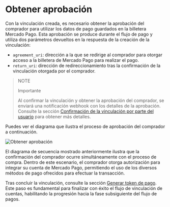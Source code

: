 # Obtener aprobación 

Con la vinculación creada, es necesario obtener la aprobación del comprador para utilizar los datos de pago guardados en la billetera Mercado Pago. Esta aprobación se produce durante el flujo de pago y utiliza dos parámetros devueltos en la respuesta de la creación de la vinculación:

* `agreement_uri`: dirección a la que se redirige al comprador para otorgar acceso a la billetera de Mercado Pago para realizar el pago.
* `return_uri`: dirección de redireccionamiento tras la confirmación de la vinculación otorgada por el comprador.

> NOTE
>
> Importante
>
> Al confirmar la vinculación y obtener la aprobación del comprador, se enviará una notificación webhook con los detalles de la aprobación. Consulte la sección [Confirmación de la vinculación por parte del usuario](/developers/es/docs/wallet-connect/additional-content/your-integrations/notifications/webhooks) para obtener más detalles.

Puedes ver el diagrama que ilustra el proceso de aprobación del comprador a continuación.

![Obtener aprobación](wallet-connect/get-payer-approval.es.png)

El diagrama de secuencia mostrado anteriormente ilustra que la confirmación del comprador ocurre simultáneamente con el proceso de compra. Dentro de este escenario, el comprador otorga autorización para integrar su cuenta de Mercado Pago, permitiendo el uso de los diversos métodos de pago ofrecidos para efectuar la transacción.

Tras concluir la vinculación, consulte la sección [Generar token de pago](/developers/es/docs/wallet-connect/account-linking-flow/create-payer-token). Este paso es fundamental para finalizar con éxito el flujo de vinculación de cuentas, habilitando la progresión hacia la fase subsiguiente del flujo de pagos.


